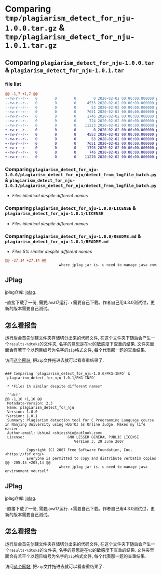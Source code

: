 # Comparing `tmp/plagiarism_detect_for_nju-1.0.0.tar.gz` & `tmp/plagiarism_detect_for_nju-1.0.1.tar.gz`

## Comparing `plagiarism_detect_for_nju-1.0.0.tar` & `plagiarism_detect_for_nju-1.0.1.tar`

### file list

```diff
@@ -1,7 +1,7 @@
--rw-r--r--   0        0        0        0 2020-02-02 00:00:00.000000 plagiarism_detect_for_nju-1.0.0/plagiarism_detect_for_nju/__init__.py
--rw-r--r--   0        0        0     4553 2020-02-02 00:00:00.000000 plagiarism_detect_for_nju-1.0.0/plagiarism_detect_for_nju/detect_from_logfile_batch.py
--rw-r--r--   0        0        0       53 2020-02-02 00:00:00.000000 plagiarism_detect_for_nju-1.0.0/.gitignore
--rw-r--r--   0        0        0     7651 2020-02-02 00:00:00.000000 plagiarism_detect_for_nju-1.0.0/LICENSE
--rw-r--r--   0        0        0     1746 2020-02-02 00:00:00.000000 plagiarism_detect_for_nju-1.0.0/README.md
--rw-r--r--   0        0        0      724 2020-02-02 00:00:00.000000 plagiarism_detect_for_nju-1.0.0/pyproject.toml
--rw-r--r--   0        0        0    11223 2020-02-02 00:00:00.000000 plagiarism_detect_for_nju-1.0.0/PKG-INFO
+-rw-r--r--   0        0        0        0 2020-02-02 00:00:00.000000 plagiarism_detect_for_nju-1.0.1/plagiarism_detect_for_nju/__init__.py
+-rw-r--r--   0        0        0     4553 2020-02-02 00:00:00.000000 plagiarism_detect_for_nju-1.0.1/plagiarism_detect_for_nju/detect_from_logfile_batch.py
+-rw-r--r--   0        0        0       53 2020-02-02 00:00:00.000000 plagiarism_detect_for_nju-1.0.1/.gitignore
+-rw-r--r--   0        0        0     7651 2020-02-02 00:00:00.000000 plagiarism_detect_for_nju-1.0.1/LICENSE
+-rw-r--r--   0        0        0     1793 2020-02-02 00:00:00.000000 plagiarism_detect_for_nju-1.0.1/README.md
+-rw-r--r--   0        0        0      746 2020-02-02 00:00:00.000000 plagiarism_detect_for_nju-1.0.1/pyproject.toml
+-rw-r--r--   0        0        0    11270 2020-02-02 00:00:00.000000 plagiarism_detect_for_nju-1.0.1/PKG-INFO
```

### Comparing `plagiarism_detect_for_nju-1.0.0/plagiarism_detect_for_nju/detect_from_logfile_batch.py` & `plagiarism_detect_for_nju-1.0.1/plagiarism_detect_for_nju/detect_from_logfile_batch.py`

 * *Files identical despite different names*

### Comparing `plagiarism_detect_for_nju-1.0.0/LICENSE` & `plagiarism_detect_for_nju-1.0.1/LICENSE`

 * *Files identical despite different names*

### Comparing `plagiarism_detect_for_nju-1.0.0/README.md` & `plagiarism_detect_for_nju-1.0.1/README.md`

 * *Files 5% similar despite different names*

```diff
@@ -27,14 +27,14 @@
                         where jplag jar is. u need to manage java environment yourself
 ```
 
 ## JPlag
 
 jplag仓库: [jplag](https://github.com/jplag/JPlag).
 
-直接下载了一份, 需要java17运行.
+需要自己下载。作者自己用4.3.0测试过，更新的版本需要自己测试。
 
 ## 怎么看报告
 
 运行后会首先创建文件夹存储切分出来的代码文件, 在这个文件夹下随后会产生一个`results-%dtoks`的文件夹, 名字的意思是在`%d`的敏感度下查重的结果. 文件夹里面会有若干个以题目编号为名字的`zip`格式文件, 每个代表那一题的查重结果.
 
 访问[这个网站](https://jplag.github.io/JPlag/), 把`zip`文件拖进去就可以看查重结果了.
```

### Comparing `plagiarism_detect_for_nju-1.0.0/PKG-INFO` & `plagiarism_detect_for_nju-1.0.1/PKG-INFO`

 * *Files 1% similar despite different names*

```diff
@@ -1,10 +1,10 @@
 Metadata-Version: 2.3
 Name: plagiarism_detect_for_nju
-Version: 1.0.0
+Version: 1.0.1
 Summary: Plagiarism detection tool for C Programming Language course in Nanjing University using HUSTOJ as Online Judge. Makes my life easier.
 Author-email: UshioA <shiosshio@outlook.com>
 License:                    GNU LESSER GENERAL PUBLIC LICENSE
                                Version 3, 29 June 2007
         
          Copyright (C) 2007 Free Software Foundation, Inc. <https://fsf.org/>
          Everyone is permitted to copy and distribute verbatim copies
@@ -205,14 +205,14 @@
                         where jplag jar is. u need to manage java environment yourself
 ```
 
 ## JPlag
 
 jplag仓库: [jplag](https://github.com/jplag/JPlag).
 
-直接下载了一份, 需要java17运行.
+需要自己下载。作者自己用4.3.0测试过，更新的版本需要自己测试。
 
 ## 怎么看报告
 
 运行后会首先创建文件夹存储切分出来的代码文件, 在这个文件夹下随后会产生一个`results-%dtoks`的文件夹, 名字的意思是在`%d`的敏感度下查重的结果. 文件夹里面会有若干个以题目编号为名字的`zip`格式文件, 每个代表那一题的查重结果.
 
 访问[这个网站](https://jplag.github.io/JPlag/), 把`zip`文件拖进去就可以看查重结果了.
```

